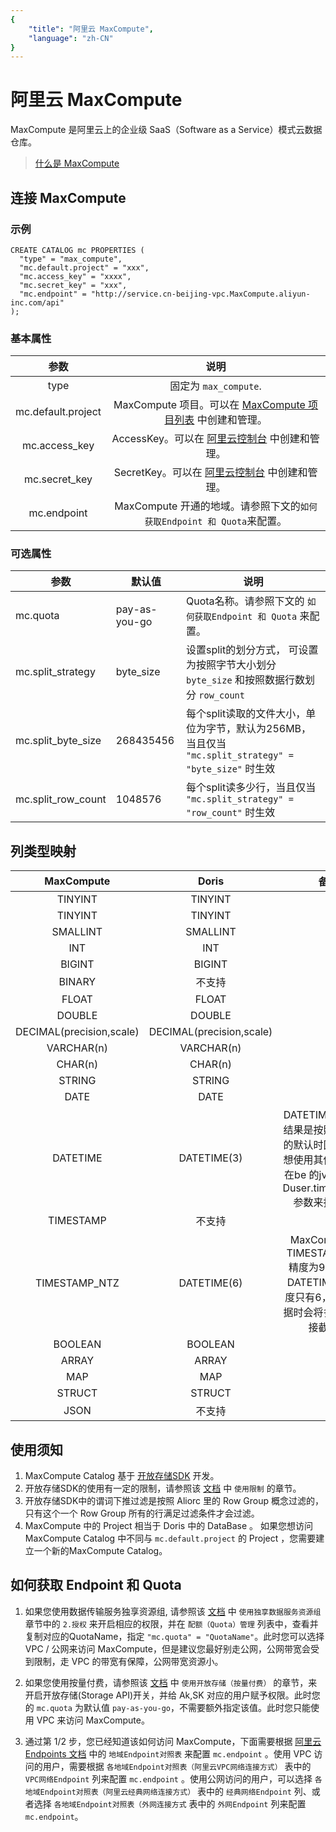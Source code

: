 ```yaml
---
{
    "title": "阿里云 MaxCompute",
    "language": "zh-CN"
}
---
```


<!-- 
Licensed to the Apache Software Foundation (ASF) under one
or more contributor license agreements.  See the NOTICE file
distributed with this work for additional information
regarding copyright ownership.  The ASF licenses this file
to you under the Apache License, Version 2.0 (the
"License"); you may not use this file except in compliance
with the License.  You may obtain a copy of the License at

  http://www.apache.org/licenses/LICENSE-2.0

Unless required by applicable law or agreed to in writing,
software distributed under the License is distributed on an
"AS IS" BASIS, WITHOUT WARRANTIES OR CONDITIONS OF ANY
KIND, either express or implied.  See the License for the
specific language governing permissions and limitations
under the License.
-->


# 阿里云 MaxCompute

MaxCompute 是阿里云上的企业级 SaaS（Software as a Service）模式云数据仓库。

> [什么是 MaxCompute](https://help.aliyun.com/zh/MaxCompute/product-overview/what-is-MaxCompute?spm=a2c4g.11174283.0.i1)


## 连接 MaxCompute

### 示例

``` 
CREATE CATALOG mc PROPERTIES (
  "type" = "max_compute",
  "mc.default.project" = "xxx",
  "mc.access_key" = "xxxx",
  "mc.secret_key" = "xxx",
  "mc.endpoint" = "http://service.cn-beijing-vpc.MaxCompute.aliyun-inc.com/api"
);
```


### 基本属性 

|参数           | 说明    | 
|:-------------:|:-------:|
|   type       | 固定为 `max_compute`. |
|mc.default.project | MaxCompute 项目。可以在 [MaxCompute 项目列表](https://MaxCompute.console.aliyun.com/cn-beijing/project-list) 中创建和管理。 | 
| mc.access_key | AccessKey。可以在 [阿里云控制台](https://ram.console.aliyun.com/manage/ak) 中创建和管理。| 
| mc.secret_key | SecretKey。可以在 [阿里云控制台](https://ram.console.aliyun.com/manage/ak) 中创建和管理。 | 
|mc.endpoint | MaxCompute 开通的地域。请参照下文的`如何获取Endpoint 和 Quota`来配置。 | 



### 可选属性 

| 参数     |  默认值  | 说明 | 
|---|---|---|
|   mc.quota      | pay-as-you-go |  Quota名称。请参照下文的 `如何获取Endpoint 和 Quota` 来配置。   | 
| mc.split_strategy | byte_size |   设置split的划分方式， 可设置为按照字节大小划分 `byte_size` 和按照数据行数划分 `row_count` |
|  mc.split_byte_size| 268435456   |  每个split读取的文件大小，单位为字节，默认为256MB，当且仅当 `"mc.split_strategy" = "byte_size"` 时生效 |
| mc.split_row_count | 1048576 | 每个split读多少行，当且仅当 `"mc.split_strategy" = "row_count"` 时生效  |




## 列类型映射

|MaxCompute               |Doris                    |备注     | 
|:-----------------------:|:-----------------------:|:------:|
|TINYINT                  |TINYINT                  |        |
|TINYINT                  |TINYINT                  |        |
|SMALLINT                 |SMALLINT                 |        |
|INT                      |INT                      |        |
|BIGINT                   |BIGINT                   |        |
|BINARY                   |不支持                    |        |
|FLOAT                    |FLOAT                    |        |
|DOUBLE                   |DOUBLE                   |        |
|DECIMAL(precision,scale) |DECIMAL(precision,scale) |        |
|VARCHAR(n)               |VARCHAR(n)               |        |
|CHAR(n)                  |CHAR(n)                  |        |
|STRING                   |STRING                   |        |
|DATE                     |DATE                     |        |
|DATETIME                 |DATETIME(3)              | DATETIME读取出来结果是按照当前系统的默认时区，如果您想使用其他时区，请在be 的jvm中增加-Duser.timezone=xx 参数来指定时区 |
|TIMESTAMP                |不支持                    |        |
|TIMESTAMP_NTZ            |DATETIME(6)              |MaxCompute 的 TIMESTAMP_NTZ 精度为9, Doris 的 DATETIME 最大精度只有6，故读取数据时会将多的部分直接截断。 |
|BOOLEAN                  |BOOLEAN                  |        |
|ARRAY                    |ARRAY                    |        |
|MAP                      |MAP                      |        |
|STRUCT                   |STRUCT                   |        |
|JSON                     |不支持                    |        |


## 使用须知

1. MaxCompute Catalog 基于 [开放存储SDK](https://help.aliyun.com/zh/MaxCompute/user-guide/open-storage-sample-java-sdk) 开发。
2. 开放存储SDK的使用有一定的限制，请参照该 [文档](https://help.aliyun.com/zh/MaxCompute/user-guide/overview-1) 中 `使用限制` 的章节。
3. 开放存储SDK中的谓词下推过滤是按照 Aliorc 里的 Row Group 概念过滤的，只有这个一个 Row Group 所有的行满足过滤条件才会过滤。
4. MaxCompute 中的 Project 相当于 Doris 中的 DataBase 。 如果您想访问 MaxCompute Catalog 中不同与 `mc.default.project` 的 Project ，您需要建立一个新的MaxCompute Catalog。


## 如何获取 Endpoint 和 Quota

1. 如果您使用数据传输服务独享资源组, 请参照该 [文档](https://help.aliyun.com/zh/MaxCompute/user-guide/purchase-and-use-exclusive-resource-groups-for-dts) 中 `使用独享数据服务资源组` 章节中的 `2.授权` 来开启相应的权限，并在 `配额（Quota）管理` 列表中，查看并复制对应的QuotaName，指定 `"mc.quota" = "QuotaName"`。此时您可以选择 VPC / 公网来访问 MaxCompute，但是建议您最好别走公网，公网带宽会受到限制，走 VPC 的带宽有保障，公网带宽资源小。

2. 如果您使用按量付费，请参照该 [文档](https://help.aliyun.com/zh/MaxCompute/user-guide/overview-1#cabfa502c288o)
中 `使用开放存储（按量付费）` 的章节，来开启开放存储(Storage API)开关，并给 Ak,SK 对应的用户赋予权限。此时您的 `mc.quota` 为默认值 `pay-as-you-go`，不需要额外指定该值。此时您只能使用 VPC 来访问 MaxCompute。

3. 通过第 1/2 步，您已经知道该如何访问 MaxCompute，下面需要根据 [阿里云 Endpoints 文档](https://help.aliyun.com/zh/MaxCompute/user-guide/endpoints) 中的 `地域Endpoint对照表` 来配置 `mc.endpoint` 。使用 VPC 访问的用户，需要根据 `各地域Endpoint对照表（阿里云VPC网络连接方式）` 表中的 `VPC网络Endpoint` 列来配置 `mc.endpoint` 。使用公网访问的用户，可以选择 `各地域Endpoint对照表（阿里云经典网络连接方式）` 表中的 `经典网络Endpoint` 列、或者选择 `各地域Endpoint对照表（外网连接方式` 表中的 `外网Endpoint` 列来配置 `mc.endpoint`。

